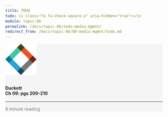 ```yaml
---
title: TODO
todo: <i class="fa fa-check-square-o" aria-hidden="true"></i>
module: topic-06
permalink: /docs/topic-06/todo-media-mgmnt/
redirect_from: /docs/topic-06/08-media-mgmnt/todo.md
---
```


<div class="row text-center">
    <div class="col-lg-4">
        <div class="bs-component">
          <div class="list-group">
              <div class="list-group-item" style="background-color: #F5F5F5">
                <img src="../img/hw-icon-duckett.svg" style="max-height: 100px; margin: auto; margin-bottom: 10px;" />
                  <h4 class="list-group-item-heading">Duckett<br />Ch 09: pgs 200-210</h4>
                  <hr>
                  <p class="list-group-item-text" style="color: #777;"><i class="fa fa-clock-o" aria-hidden="true"></i> 8 minute reading</p>
              </div>
          </div>
        </div>
    </div>
</div>
